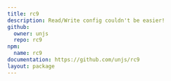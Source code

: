 ```yaml
---
title: rc9
description: Read/Write config couldn't be easier!
github:
  owner: unjs
  repo: rc9
npm:
  name: rc9
documentation: https://github.com/unjs/rc9
layout: package
---
```

